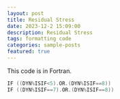 ```yaml
---
layout: post
title: Residual Stress
date: 2023-12-2 15:09:00
description: Residual Stress
tags: formatting code
categories: sample-posts
featured: true
---
```


This code is in Fortran.


```c++
IF ((DYN%ISIF<5).OR.(DYN%ISIF==8))
IF ((DYN%ISIF==7).OR.(DYN%ISIF==8))
```

